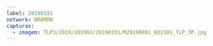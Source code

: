 ```yaml
---
label: 20190331
network: BRAMON
capturas:
  - imagem: TLP3/2019/201903/20190331/M20190401_032101_TLP_3P.jpg
---
```

